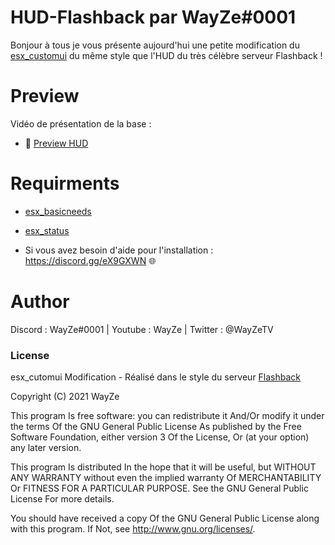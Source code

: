 # HUD-Flashback par WayZe#0001

Bonjour à tous je vous présente aujourd'hui une petite modification du [esx_customui](https://github.com/ItsikNox/FiveM-Arkadia_/tree/master/resources/%5Bhud%5D/esx_customui) du même style que l'HUD du très célèbre serveur Flashback !

# Preview

Vidéo de présentation de la base :
 - 🎥 [Preview HUD](https://streamable.com/477a6f)
 
# Requirments

- [esx_basicneeds](https://discord.com/channels/723245101282885742/723274007889182752/838806258282004481) 
- [esx_status](https://discord.com/channels/723245101282885742/723274007889182752/838806286275313685) 


- Si vous avez besoin d'aide pour l'installation : https://discord.gg/eX9GXWN 🌐

# Author 
Discord : WayZe#0001 | Youtube : WayZe | Twitter : @WayZeTV

### License
esx_cutomui Modification - Réalisé dans le style du serveur [Flashback](https://discord.gg/flashback)

Copyright (C) 2021 WayZe

This program Is free software: you can redistribute it And/Or modify it under the terms Of the GNU General Public License As published by the Free Software Foundation, either version 3 Of the License, Or (at your option) any later version.

This program Is distributed In the hope that it will be useful, but WITHOUT ANY WARRANTY without even the implied warranty Of MERCHANTABILITY Or FITNESS FOR A PARTICULAR PURPOSE. See the GNU General Public License For more details.

You should have received a copy Of the GNU General Public License along with this program. If Not, see http://www.gnu.org/licenses/.
